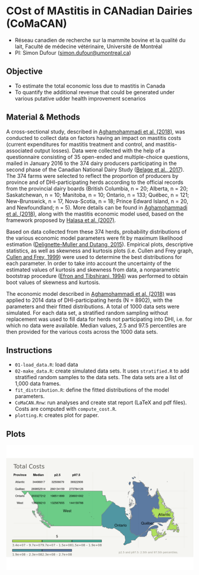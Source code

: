 # COst of MAstitis in CANadian Dairies (CoMaCAN)

* Réseau canadien de recherche sur la mammite bovine et la qualité du lait,
  Faculté de médecine vétérinaire, Université de Montréal
* PI: Simon Dufour (simon.dufour@umontreal.ca)

## Objective
* To estimate the total economic loss due to mastitis in Canada
* To quantify the additional revenue that could be generated under various
  putative udder health improvement scenarios
  
## Material & Methods
A cross-sectional study, described in [Aghamohammadi et al.
(2018)](https://www.frontiersin.org/article/10.3389/fvets.2018.00100), was
conducted to collect data on factors having an impact on mastitis costs (current
expenditures for mastitis treatment and control, and mastitis-associated output
losses).
Data were collected with the help of a questionnaire consisting of 35 open-ended
and multiple-choice questions, mailed in January 2016 to the 374 dairy producers
participating in the second phase of the Canadian National Dairy
Study ([Belage et al.,
2017](http://www.sciencedirect.com/science/article/pii/S0022030217302321)).
The 374 farms were selected to reflect the proportion of producers by province
and of DHI-participating herds according to the official records from the
provincial dairy boards (British Columbia, n = 20; Alberta, n = 20;
Saskatchewan, n = 10; Manitoba, n = 10; Ontario, n = 133; Québec, n = 121;
New-Brunswick, n = 17, Nova-Scotia, n = 18; Prince Edward Island, n = 20, and
Newfoundland; n = 5).
More details can be found in [Aghamohammadi et al.
(2018)](https://www.frontiersin.org/article/10.3389/fvets.2018.00100), along
with the mastitis economic model used, based on the framework proposed by
[Halasa et al. (2007)](https://doi.org/10.1080/01652176.2007.9695224).

Based on data collected from these 374 herds, probability distributions of the
various economic model parameters were fit by maximum likelihood
estimation ([Delignette-Muller and Dutang,
2015](https://www.jstatsoft.org/v064/i04)).
Empirical plots, descriptive statistics, as well as skewness and kurtosis
plots (i.e. Cullen and Frey graph, [Cullen and Frey,
1999](https://openlibrary.org/works/OL1978341W/Probabilistic_techniques_in_exposure_assessment))
were used to determine the best distributions for each parameter.
In order to take into account the uncertainty of the estimated values of
kurtosis and skewness from data, a nonparametric bootstrap
procedure ([Efron and Tibshirani,
1994](https://www.crcpress.com/An-Introduction-to-the-Bootstrap/Efron-Tibshirani/p/book/9780412042317))
was performed to obtain boot values of skewness and kurtosis.

The economic model described in [Aghamohammadi et al.
(2018)](https://www.frontiersin.org/article/10.3389/fvets.2018.00100) was
applied to 2014 data of DHI-participating herds (N = 8902), with the parameters
and their fitted distributions.
A total of 1000 data sets were simulated.
For each data set, a stratified random sampling without replacement was used to
fill data for herds not participating into DHI, i.e. for which no data were
available.
Median values, 2.5 and 97.5 percentiles are then provided for the various
costs across the 1000 data sets.

## Instructions
* `01-load_data.R`: load data
* `02-make_data.R`: create simulated data sets. It uses `stratified.R` to add
  stratified random samples to the data sets. The data sets are a list of 1,000
  data frames.
* `fit_distribution.R`: define the fitted distributions of the model parameters.
* `CoMaCAN.Rnw`: run analyses and create stat report (LaTeX and pdf files).
  Costs are computed with `compute_cost.R`.
* `plotting.R`: creates plot for paper.

## Plots

![Total costs](./src/scripts/total_cost.png)
